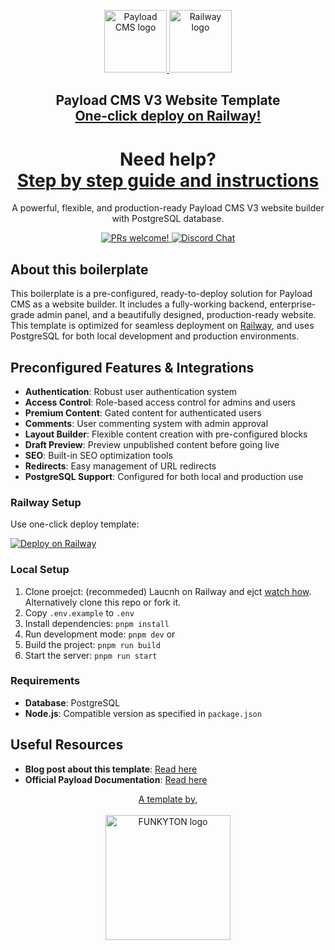 <p align="center">
  <a href="https://funkyton.com/payload-cms/">
    <picture>
      <source media="(prefers-color-scheme: dark)" srcset="https://res.cloudinary.com/hczpmiapo/image/upload/v1732576652/Static%20assets/Logos/payload_V3_mhv6wc.png">
      <source media="(prefers-color-scheme: light)" srcset="https://res.cloudinary.com/hczpmiapo/image/upload/v1732576652/Static%20assets/Logos/payload_V3_mhv6wc.png">
      <img alt="Payload CMS logo" src="https://res.cloudinary.com/hczpmiapo/image/upload/v1732576652/Static%20assets/Logos/payload_V3_mhv6wc.png" width=100>
    </picture>
  </a>
  <a href="https://railway.app/template/L8TUlT?referralCode=-Yg50p">
    <picture>
      <source media="(prefers-color-scheme: dark)" srcset="https://railway.app/brand/logo-light.svg">
      <source media="(prefers-color-scheme: light)" srcset="https://railway.app/brand/logo-dark.svg">
      <img alt="Railway logo" src="https://railway.app/brand/logo-light.svg" width=100>
    </picture>
  </a>
</p>

<h2 align="center">
  Payload CMS V3 Website Template<br>
  <a href="https://railway.app/template/L8TUlT?referralCode=-Yg50p">One-click deploy on Railway!</a>
</h2>

<h1 align="center">
  Need help?<br>
  <a href="https://funkyton.com/payload-cms/">Step by step guide and instructions</a>
</h1>

<p align="center">
  A powerful, flexible, and production-ready Payload CMS V3 website builder with PostgreSQL database.
</p>

<p align="center">
  <a href="https://github.com/payloadcms/payload/blob/main/CONTRIBUTING.md">
    <img src="https://img.shields.io/badge/PRs-welcome-brightgreen.svg?style=flat" alt="PRs welcome!" />
  </a>
  <a href="https://discord.gg/payload">
    <img src="https://img.shields.io/badge/chat-on%20discord-7289DA.svg" alt="Discord Chat" />
  </a>
</p>

## About this boilerplate

This boilerplate is a pre-configured, ready-to-deploy solution for Payload CMS as a website builder. It includes a fully-working backend, enterprise-grade admin panel, and a beautifully designed, production-ready website. This template is optimized for seamless deployment on [Railway](https://railway.app?referralCode=-Yg50p), and uses PostgreSQL for both local development and production environments.

## Preconfigured Features & Integrations

- **Authentication**: Robust user authentication system
- **Access Control**: Role-based access control for admins and users
- **Premium Content**: Gated content for authenticated users
- **Comments**: User commenting system with admin approval
- **Layout Builder**: Flexible content creation with pre-configured blocks
- **Draft Preview**: Preview unpublished content before going live
- **SEO**: Built-in SEO optimization tools
- **Redirects**: Easy management of URL redirects
- **PostgreSQL Support**: Configured for both local and production use

### Railway Setup

Use one-click deploy template:

[![Deploy on Railway](https://railway.app/button.svg)](https://railway.app/template/L8TUlT?referralCode=-Yg50p)

### Local Setup

1. Clone proejct: (recommeded) Laucnh on Railway and ejct [watch how](https://www.youtube.com/watch?v=LJFek8JP8TE). Alternatively clone this repo or fork it.
2. Copy `.env.example` to `.env`
3. Install dependencies: `pnpm install`
4. Run development mode: `pnpm dev`
or
5. Build the project: `pnpm run build`
6. Start the server: `pnpm run start`


### Requirements

- **Database**: PostgreSQL
- **Node.js**: Compatible version as specified in `package.json`

## Useful Resources

- **Blog post about this template**: [Read here](https://funkyton.com/payload-cms/)
- **Official Payload Documentation**: [Read here](https://payloadcms.com/docs)

<p align="center">
  <a href="https://funkyton.com/">
    A template by,
    <br><br>
    <picture>
      <img alt="FUNKYTON logo" src="https://res-5.cloudinary.com/hczpmiapo/image/upload/q_auto/v1/ghost-blog-images/funkyton-logo.png" width=200>
    </picture>
  </a>
</p>
